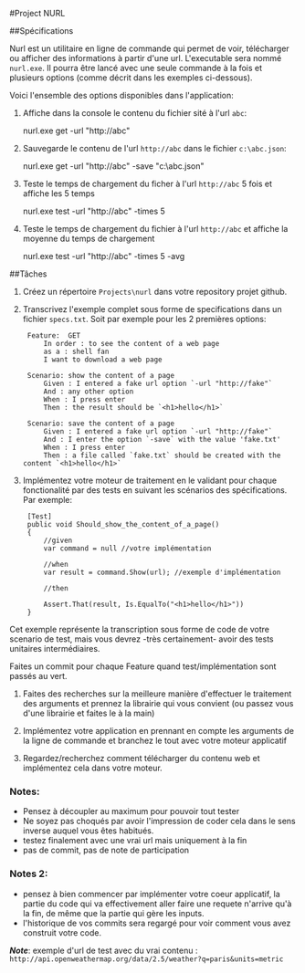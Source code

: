 #Project NURL


##Spécifications

Nurl est un utilitaire en ligne de commande qui permet de voir, télécharger ou afficher des informations à partir d'une url.
L'executable sera nommé `nurl.exe`. Il pourra être lancé avec une seule commande à la fois et plusieurs options (comme décrit dans les exemples ci-dessous).


Voici l'ensemble des options disponibles dans l'application:

1. Affiche dans la console le contenu du fichier sité à l'url `abc`:

	nurl.exe get -url "http://abc" 


2. Sauvegarde le contenu de l'url `http://abc` dans le fichier `c:\abc.json`:

	nurl.exe get -url "http://abc" -save "c:\abc.json"


3. Teste le temps de chargement du ficher à l'url `http://abc` 5 fois et affiche les 5 temps

	nurl.exe test -url "http://abc" -times 5 

4. Teste le temps de chargement du fichier à l'url `http://abc` et affiche la moyenne du temps de chargement

	nurl.exe test -url "http://abc" -times 5 -avg


##Tâches

1. Créez un répertoire `Projects\nurl` dans votre repository projet github.

1. Transcrivez l'exemple complet sous forme de specifications dans un fichier `specs.txt`. Soit par exemple pour les 2 premières options:


		Feature:  GET
			In order : to see the content of a web page
			as a : shell fan
			I want to download a web page

		Scenario: show the content of a page
			Given : I entered a fake url option `-url "http://fake"`
			And : any other option
			When : I press enter
			Then : the result should be `<h1>hello</h1>`

		Scenario: save the content of a page
			Given : I entered a fake url option `-url "http://fake"`
			And : I enter the option `-save` with the value 'fake.txt'
			When : I press enter
			Then : a file called `fake.txt` should be created with the content `<h1>hello</h1>`


1. Implémentez votre moteur de traitement en le validant pour chaque fonctionalité par des tests en suivant les scénarios des spécifications. Par exemple:

		[Test]
		public void Should_show_the_content_of_a_page()
		{
			//given
			var command = null //votre implémentation

			//when
			var result = command.Show(url); //exemple d'implémentation

			//then

			Assert.That(result, Is.EqualTo("<h1>hello</h1>"))
		}
		
Cet exemple représente la transcription sous forme de code de votre scenario de test, mais vous devrez -très certainement- avoir des tests unitaires intermédiaires.

Faites un commit pour chaque Feature quand test/implémentation sont passés au vert.

1. Faites des recherches sur la meilleure manière d'effectuer le traitement des arguments et prennez la librairie qui vous convient (ou passez vous d'une librairie et faites le à la main)

1. Implémentez votre application en prennant en compte les arguments de la ligne de commande et branchez le tout avec votre moteur applicatif

1. Regardez/recherchez comment télécharger du contenu web et implémentez cela dans votre moteur.


### Notes:

* Pensez à découpler au maximum pour pouvoir tout tester
* Ne soyez pas choqués par avoir l'impression de coder cela dans le sens inverse auquel vous êtes habitués.
* testez finalement avec une vrai url mais uniquement à la fin
* pas de commit, pas de note de participation	

### Notes 2:

* pensez à bien commencer par implémenter votre coeur applicatif, la partie du code qui va effectivement aller faire une requete n'arrive qu'à la fin, de même que la partie qui gère les inputs.
* l'historique de vos commits sera regargé pour voir comment vous avez construit votre code.

_**Note**_: exemple d'url de test avec du vrai contenu : `http://api.openweathermap.org/data/2.5/weather?q=paris&units=metric`
